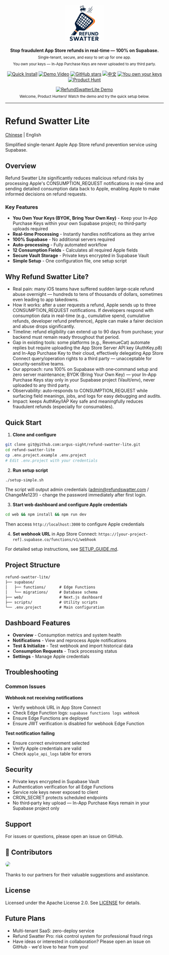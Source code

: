 <p align="center">
  <a href="#" title="Refund Swatter Lite">
    <img src="docs/assets/logo.png" width="120" alt="Refund Swatter Lite logo" />
  </a>
</p>

<p align="center">
  <b>Stop fraudulent App Store refunds in real-time — 100% on Supabase.</b>
  <br/>
  <sub>Single-tenant, secure, and easy to set up for one app.</sub>
  <br/>
  <sub>You own your keys — In-App Purchase Keys are never uploaded to any third party.</sub>
</p>

<p align="center">
  <a href="#quick-start"><img alt="Quick Install" src="https://img.shields.io/badge/Quick%20Install-setup--simple.sh-22c55e?logo=gnubash&logoColor=white"></a>
  <a href="https://youtu.be/bQShJeDM5H0?quality=hd1080&utm_source=producthunt&utm_medium=github&utm_campaign=readme_top" target="_blank"><img alt="Demo Video" src="https://img.shields.io/badge/Demo-38%20sec%20video-ff0000?logo=youtube&logoColor=white"></a>
  <a href="https://github.com/argus-sight/refund-swatter-lite/stargazers"><img alt="GitHub stars" src="https://img.shields.io/github/stars/argus-sight/refund-swatter-lite?style=social"></a>
  <a href="./README_zh.md"><img alt="中文" src="https://img.shields.io/badge/简体中文-README-blue"></a>
  <a href="#security"><img alt="You own your keys" src="https://img.shields.io/badge/You%20own%20your%20keys-BYOK-8b5cf6"></a>
  <a href="https://www.producthunt.com/posts/refund-swatter-lite" target="_blank"><img src="https://img.shields.io/badge/Product%20Hunt-Launch-ff6154?style=flat-square&logo=producthunt&logoColor=white" alt="Product Hunt" /></a>
</p>

<p align="center">
  <a href="https://youtu.be/bQShJeDM5H0?quality=hd1080&utm_source=producthunt&utm_medium=github&utm_campaign=readme_hero" target="_blank">
    <img alt="RefundSwatterLite Demo" src="docs/assets/refund_swatter_lite_20250915.gif" width="800" />
  </a>
  <br/>
  <sub>Welcome, Product Hunters! Watch the demo and try the quick setup below.</sub>
</p>

---

# Refund Swatter Lite

[Chinese](./README_zh.md) | English

Simplified single-tenant Apple App Store refund prevention service using Supabase.

## Overview

Refund Swatter Lite significantly reduces malicious refund risks by processing Apple's CONSUMPTION_REQUEST notifications in real-time and sending detailed consumption data back to Apple, enabling Apple to make informed decisions on refund requests.

### Key Features

- **You Own Your Keys (BYOK, Bring Your Own Key)** - Keep your In-App Purchase Keys within your own Supabase project; no third‑party uploads required
- **Real-time Processing** - Instantly handles notifications as they arrive
- **100% Supabase** - No additional servers required  
- **Auto-processing** - Fully automated workflow
- **12 Consumption Fields** - Calculates all required Apple fields
- **Secure Vault Storage** - Private keys encrypted in Supabase Vault
- **Simple Setup** - One configuration file, one setup script

## Why Refund Swatter Lite?

- Real pain: many iOS teams have suffered sudden large-scale refund abuse overnight — hundreds to tens of thousands of dollars, sometimes even leading to app takedowns.
- How it works: after a user requests a refund, Apple sends up to three CONSUMPTION_REQUEST notifications. If developers respond with consumption data in real-time (e.g., cumulative spend, cumulative refunds, developer refund preference), Apple can make a fairer decision and abuse drops significantly.
- Timeline: refund eligibility can extend up to 90 days from purchase; your backend must remain ready throughout that period.
- Gap in existing tools: some platforms (e.g., RevenueCat) automate replies but require uploading the App Store Server API key (AuthKey.p8) and In-App Purchase Key to their cloud, effectively delegating App Store Connect query/operation rights to a third party — unacceptable for security‑sensitive teams.
- Our approach: runs 100% on Supabase with one‑command setup and zero server maintenance; BYOK (Bring Your Own Key) — your In-App Purchase Keys stay only in your Supabase project (Vault/env), never uploaded to any third party.
- Observability: auto‑responds to CONSUMPTION_REQUEST while surfacing field meanings, jobs, and logs for easy debugging and audits.
- Impact: keeps AuthKey/IAP Key safe and meaningfully reduces fraudulent refunds (especially for consumables).

## Quick Start

1. **Clone and configure**
```bash
git clone git@github.com:argus-sight/refund-swatter-lite.git
cd refund-swatter-lite
cp .env.project.example .env.project
# Edit .env.project with your credentials
```

2. **Run setup script**
```bash
./setup-simple.sh
```
The script will output admin credentials (admin@refundswatter.com / ChangeMe123!) - change the password immediately after first login.

3. **Start web dashboard and configure Apple credentials**
```bash
cd web && npm install && npm run dev
```
Then access `http://localhost:3000` to configure Apple credentials

4. **Set webhook URL** in App Store Connect:
   `https://[your-project-ref].supabase.co/functions/v1/webhook`

For detailed setup instructions, see [SETUP_GUIDE.md](./SETUP_GUIDE.md).

## Project Structure

```
refund-swatter-lite/
├── supabase/
│   ├── functions/      # Edge Functions
│   └── migrations/     # Database schema
├── web/                # Next.js dashboard
├── scripts/            # Utility scripts
└── .env.project        # Main configuration
```

## Dashboard Features

- **Overview** - Consumption metrics and system health
- **Notifications** - View and reprocess Apple notifications
- **Test & Initialize** - Test webhook and import historical data
- **Consumption Requests** - Track processing status
- **Settings** - Manage Apple credentials

## Troubleshooting

### Common Issues

**Webhook not receiving notifications**
- Verify webhook URL in App Store Connect
- Check Edge Function logs: `supabase functions logs webhook`
- Ensure Edge Functions are deployed
- Ensure JWT verification is disabled for webhook Edge Function


**Test notification failing**
- Ensure correct environment selected
- Verify Apple credentials are valid
- Check `apple_api_logs` table for errors

## Security

- Private keys encrypted in Supabase Vault
- Authentication verification for all Edge Functions
- Service role keys never exposed to client
- CRON_SECRET protects scheduled endpoints
- No third‑party key upload — In-App Purchase Keys remain in your Supabase project only

## Support

For issues or questions, please open an issue on GitHub.

## 🤝 Contributors

<a href="https://github.com/Yvent">
  <img src="https://avatars.githubusercontent.com/Yvent" width="50" style="border-radius:50%;" />
</a>

Thanks to our partners for their valuable suggestions and assistance.

## License

Licensed under the Apache License 2.0. See [LICENSE](./LICENSE) for details.

## Future Plans

- Multi-tenant SaaS: zero-deploy service
- Refund Swatter Pro: risk control system for professional fraud rings
- Have ideas or interested in collaboration? Please open an issue on GitHub - we'd love to hear from you!